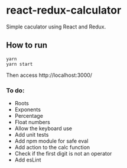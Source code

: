 # react-redux-calculator
Simple caculator using React and Redux.

## How to run
```
yarn
yarn start
```

Then access http://localhost:3000/

### To do:
- Roots
- Exponents
- Percentage
- Float numbers
- Allow the keyboard use
- Add unit tests
- Add npm module for safe eval
- Add action to the calc function
- Check if the first digit is not an operator
- Add esLint